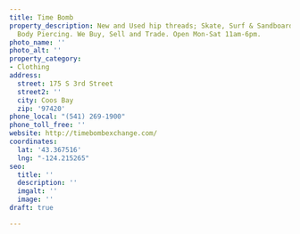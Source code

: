 ```yaml
---
title: Time Bomb
property_description: New and Used hip threads; Skate, Surf & Sandboards; Tattoo &
  Body Piercing. We Buy, Sell and Trade. Open Mon-Sat 11am-6pm.
photo_name: ''
photo_alt: ''
property_category:
- Clothing
address:
  street: 175 S 3rd Street
  street2: ''
  city: Coos Bay
  zip: '97420'
phone_local: "(541) 269-1900"
phone_toll_free: ''
website: http://timebombexchange.com/
coordinates:
  lat: '43.367516'
  lng: "-124.215265"
seo:
  title: ''
  description: ''
  imgalt: ''
  image: ''
draft: true

---
```


